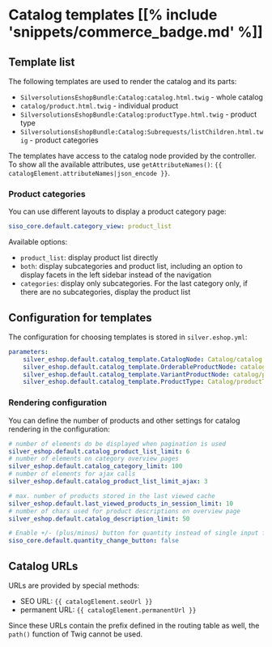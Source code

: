 # Catalog templates [[% include 'snippets/commerce_badge.md' %]]

## Template list

The following templates are used to render the catalog and its parts:

- `SilversolutionsEshopBundle:Catalog:catalog.html.twig` - whole catalog
- `catalog/product.html.twig` - individual product
- `SilversolutionsEshopBundle:Catalog:productType.html.twig` - product type
- `SilversolutionsEshopBundle:Catalog:Subrequests/listChildren.html.twig` - product categories

The templates have access to the catalog node provided by the controller.
To show all the available attributes, use `getAttributeNames()`: `{{ catalogElement.attributeNames|json_encode }}`.

### Product categories

You can use different layouts to display a product category page:

``` yaml
siso_core.default.category_view: product_list
```

Available options: 

- `product_list`: display product list directly
- `both`: display subcategories and product list, including an option to display facets in the left sidebar instead of the navigation
- `categories`: display only subcategories. For the last category only, if there are no subcategories, display the product list

## Configuration for templates

The configuration for choosing templates is stored in `silver.eshop.yml`:

``` yaml
parameters:
    silver_eshop.default.catalog_template.CatalogNode: Catalog/catalog.html.twig
    silver_eshop.default.catalog_template.OrderableProductNode: catalog/product.html.twig
    silver_eshop.default.catalog_template.VariantProductNode: catalog/product_variants.html.twig
    silver_eshop.default.catalog_template.ProductType: Catalog/productType.html.twig
```

### Rendering configuration

You can define the number of products and other settings for catalog rendering in the configuration:

``` yaml
# number of elements do be displayed when pagination is used
silver_eshop.default.catalog_product_list_limit: 6
# number of elements on category overview pages
silver_eshop.default.catalog_category_limit: 100
# number of elements for ajax calls
silver_eshop.default.catalog_product_list_limit_ajax: 3

# max. number of products stored in the last viewed cache
silver_eshop.default.last_viewed_products_in_session_limit: 10
# number of chars used for product descriptions on overview page
silver_eshop.default.catalog_description_limit: 50

# Enable +/- (plus/minus) button for quantity instead of single input field.
siso_core.default.quantity_change_button: false
```

## Catalog URLs

URLs are provided by special methods:

- SEO URL: `{{ catalogElement.seoUrl }}`
- permanent URL: `{{ catalogElement.permanentUrl }}`

Since these URLs contain the prefix defined in the routing table as well, the `path()` function of Twig cannot be used.
